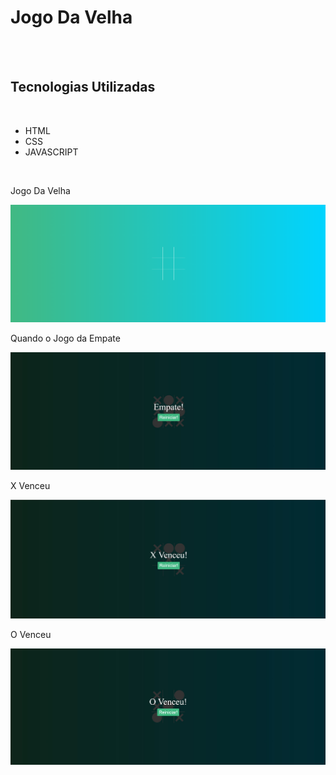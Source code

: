 <h1> Jogo Da Velha </h1>
<br>
<Br>
<h2> Tecnologias Utilizadas</h2>
<br>

- HTML
- CSS 
- JAVASCRIPT

<br>
<p>Jogo Da Velha </p>

<img src ="https://github.com/Mheenrique21/Jogo-Da-Velha/blob/master/img/Jogo%20Da%20Velha.png?raw=true" />

<p>Quando o Jogo da Empate</p> 

<img src ="https://github.com/Mheenrique21/Jogo-Da-Velha/blob/master/img/Img%20empate.jpeg?raw=true"/>

<p> X Venceu </p>

<img src ="https://github.com/Mheenrique21/Jogo-Da-Velha/blob/master/img/X%20venceu.jpeg?raw=true"/>


<p> O Venceu </p>

<img src ="https://github.com/Mheenrique21/Jogo-Da-Velha/blob/master/img/O%20Venceu.jpeg?raw=true"/>
